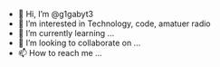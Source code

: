 - 👋 Hi, I’m @g1gabyt3
- 👀 I’m interested in Technology, code, amatuer radio
- 🌱 I’m currently learning ...
- 💞️ I’m looking to collaborate on ...
- 📫 How to reach me ...

<!---
g1gabyt3/g1gabyt3 is a ✨ special ✨ repository because its `README.md` (this file) appears on your GitHub profile.
You can click the Preview link to take a look at your changes.
--->
